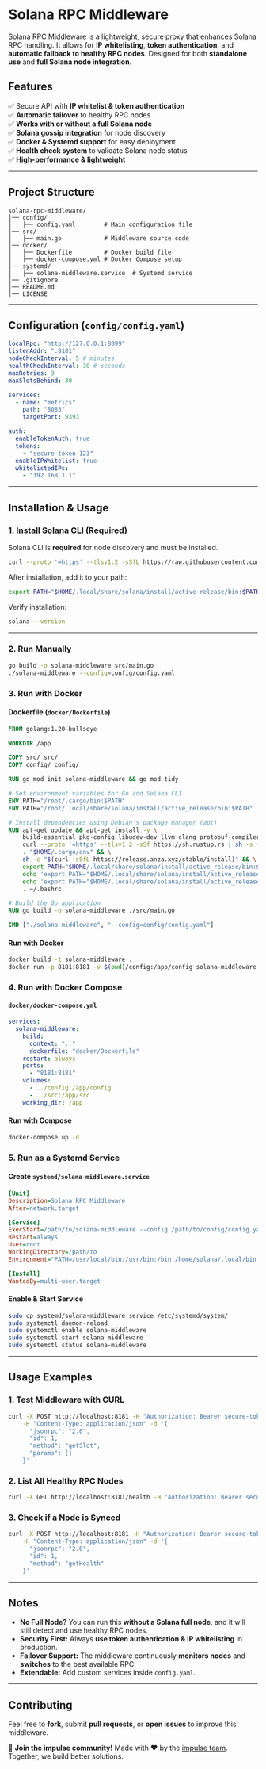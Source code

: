 # Solana RPC Middleware

Solana RPC Middleware is a lightweight, secure proxy that enhances Solana RPC handling. It allows for **IP whitelisting**, **token authentication**, and **automatic fallback to healthy RPC nodes**. Designed for both **standalone use** and **full Solana node integration**.

## Features

✅ Secure API with **IP whitelist & token authentication**\
✅ **Automatic failover** to healthy RPC nodes\
✅ **Works with or without a full Solana node**\
✅ **Solana gossip integration** for node discovery\
✅ **Docker & Systemd support** for easy deployment\
✅ **Health check system** to validate Solana node status\
✅ **High-performance & lightweight**

---

## Project Structure

```
solana-rpc-middleware/
│── config/
│   ├── config.yaml        # Main configuration file
│── src/
│   ├── main.go            # Middleware source code
│── docker/
│   ├── Dockerfile         # Docker build file
│   ├── docker-compose.yml # Docker Compose setup
│── systemd/
│   ├── solana-middleware.service  # Systemd service
│── .gitignore
│── README.md
│── LICENSE
```

---

## Configuration (`config/config.yaml`)

```yaml
localRpc: "http://127.0.0.1:8899"
listenAddr: ":8181"
nodeCheckInterval: 5 # minutes
healthCheckInterval: 30 # seconds
maxRetries: 3
maxSlotsBehind: 30

services:
  - name: "metrics"
    path: "8083"
    targetPort: 9393

auth:
  enableTokenAuth: true
  tokens:
    - "secure-token-123"
  enableIPWhitelist: true
  whitelistedIPs:
    - "192.168.1.1"
```

---

## Installation & Usage

### **1. Install Solana CLI (Required)**

Solana CLI is **required** for node discovery and must be installed.

```sh
curl --proto '=https' --tlsv1.2 -sSfL https://raw.githubusercontent.com/solana-developers/solana-install/main/install.sh | bash
```

After installation, add it to your path:

```sh
export PATH="$HOME/.local/share/solana/install/active_release/bin:$PATH"
```

Verify installation:

```sh
solana --version
```

---

### **2. Run Manually**

```sh
go build -o solana-middleware src/main.go
./solana-middleware --config=config/config.yaml
```

### **3. Run with Docker**

#### Dockerfile (`docker/Dockerfile`)

```dockerfile
FROM golang:1.20-bullseye

WORKDIR /app

COPY src/ src/
COPY config/ config/

RUN go mod init solana-middleware && go mod tidy

# Set environment variables for Go and Solana CLI
ENV PATH="/root/.cargo/bin:$PATH"
ENV PATH="/root/.local/share/solana/install/active_release/bin:$PATH"

# Install dependencies using Debian's package manager (apt)
RUN apt-get update && apt-get install -y \
    build-essential pkg-config libudev-dev llvm clang protobuf-compiler libssl-dev curl bash && \
    curl --proto '=https' --tlsv1.2 -sSf https://sh.rustup.rs | sh -s -- -y && \
    . "$HOME/.cargo/env" && \
    sh -c "$(curl -sSfL https://release.anza.xyz/stable/install)" && \
    export PATH="$HOME/.local/share/solana/install/active_release/bin:$PATH" && \
    echo 'export PATH="$HOME/.local/share/solana/install/active_release/bin:$PATH"' >> ~/.bashrc && \
    echo 'export PATH="$HOME/.local/share/solana/install/active_release/bin:$PATH"' >> ~/.zshrc && \
    . ~/.bashrc

# Build the Go application
RUN go build -o solana-middleware ./src/main.go

CMD ["./solana-middleware", "--config=config/config.yaml"]

```

#### Run with Docker

```sh
docker build -t solana-middleware .
docker run -p 8181:8181 -v $(pwd)/config:/app/config solana-middleware
```

### **4. Run with Docker Compose**

#### `docker/docker-compose.yml`

```yaml
services:
  solana-middleware:
    build:
      context: ".."
      dockerfile: "docker/Dockerfile"
    restart: always
    ports:
      - "8181:8181"
    volumes:
      - ../config:/app/config
      - ../src:/app/src
    working_dir: /app
```

#### Run with Compose

```sh
docker-compose up -d
```

### **5. Run as a Systemd Service**

#### Create `systemd/solana-middleware.service`

```ini
[Unit]
Description=Solana RPC Middleware
After=network.target

[Service]
ExecStart=/path/to/solana-middleware --config /path/to/config/config.yaml
Restart=always
User=root
WorkingDirectory=/path/to
Environment="PATH=/usr/local/bin:/usr/bin:/bin:/home/solana/.local/bin:/home/solana/.local/share/solana/install/active_release/bin"

[Install]
WantedBy=multi-user.target
```

#### Enable & Start Service

```sh
sudo cp systemd/solana-middleware.service /etc/systemd/system/
sudo systemctl daemon-reload
sudo systemctl enable solana-middleware
sudo systemctl start solana-middleware
sudo systemctl status solana-middleware
```

---

## Usage Examples

### **1. Test Middleware with CURL**

```sh
curl -X POST http://localhost:8181 -H "Authorization: Bearer secure-token-123" \
    -H "Content-Type: application/json" -d '{
      "jsonrpc": "2.0",
      "id": 1,
      "method": "getSlot",
      "params": []
    }'
```

### **2. List All Healthy RPC Nodes**

```sh
curl -X GET http://localhost:8181/health -H "Authorization: Bearer secure-token-123"
```

### **3. Check if a Node is Synced**

```sh
curl -X POST http://localhost:8181 -H "Authorization: Bearer secure-token-123" \
    -H "Content-Type: application/json" -d '{
      "jsonrpc": "2.0",
      "id": 1,
      "method": "getHealth"
    }'
```

---

## Notes

- **No Full Node?** You can run this **without a Solana full node**, and it will still detect and use healthy RPC nodes.
- **Security First:** Always **use token authentication & IP whitelisting** in production.
- **Failover Support:** The middleware continuously **monitors nodes** and **switches** to the best available RPC.
- **Extendable:** Add custom services inside `config.yaml`.

---

## Contributing

Feel free to **fork**, submit **pull requests**, or **open issues** to improve this middleware.

🤝 **Join the impulse community!** Made with ❤️ by the [impulse team](https://impulsebot.io). Together, we build better solutions.
